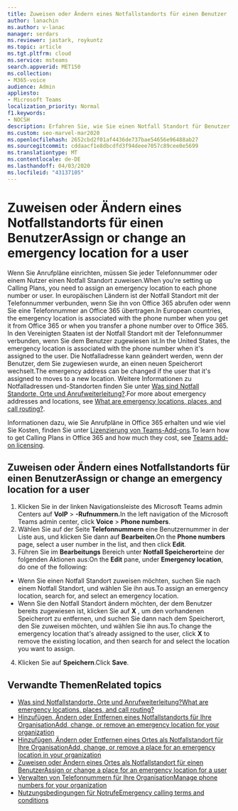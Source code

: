 ```yaml
---
title: Zuweisen oder Ändern eines Notfallstandorts für einen Benutzer
author: lanachin
ms.author: v-lanac
manager: serdars
ms.reviewer: jastark, roykuntz
ms.topic: article
ms.tgt.pltfrm: cloud
ms.service: msteams
search.appverid: MET150
ms.collection:
- M365-voice
audience: Admin
appliesto:
- Microsoft Teams
localization_priority: Normal
f1.keywords:
- NOCSH
description: Erfahren Sie, wie Sie einen Notfall Standort für Benutzer in Ihrer Organisation zuweisen oder ändern können.
ms.custom: seo-marvel-mar2020
ms.openlocfilehash: 2652cbd2f01af4436de737bae54656e96488ab27
ms.sourcegitcommit: cddaacf1e8dbcdfd3f94deee7057c89cee0e5699
ms.translationtype: MT
ms.contentlocale: de-DE
ms.lasthandoff: 04/03/2020
ms.locfileid: "43137105"
---
```

# <a name="assign-or-change-an-emergency-location-for-a-user"></a><span data-ttu-id="38c63-103">Zuweisen oder Ändern eines Notfallstandorts für einen Benutzer</span><span class="sxs-lookup"><span data-stu-id="38c63-103">Assign or change an emergency location for a user</span></span>

<span data-ttu-id="38c63-104">Wenn Sie Anrufpläne einrichten, müssen Sie jeder Telefonnummer oder einem Nutzer einen Notfall Standort zuweisen.</span><span class="sxs-lookup"><span data-stu-id="38c63-104">When you're setting up Calling Plans, you need to assign an emergency location to each phone number or user.</span></span> <span data-ttu-id="38c63-105">In europäischen Ländern ist der Notfall Standort mit der Telefonnummer verbunden, wenn Sie ihn von Office 365 abrufen oder wenn Sie eine Telefonnummer an Office 365 übertragen.</span><span class="sxs-lookup"><span data-stu-id="38c63-105">In European countries, the emergency location is associated with the phone number when you get it from Office 365 or when you transfer a phone number over to Office 365.</span></span> <span data-ttu-id="38c63-106">In den Vereinigten Staaten ist der Notfall Standort mit der Telefonnummer verbunden, wenn Sie dem Benutzer zugewiesen ist.</span><span class="sxs-lookup"><span data-stu-id="38c63-106">In the United States, the emergency location is associated with the phone number when it's assigned to the user.</span></span> <span data-ttu-id="38c63-107">Die Notfalladresse kann geändert werden, wenn der Benutzer, dem Sie zugewiesen wurde, an einen neuen Speicherort wechselt.</span><span class="sxs-lookup"><span data-stu-id="38c63-107">The emergency address can be changed if the user that it's assigned to moves to a new location.</span></span> <span data-ttu-id="38c63-108">Weitere Informationen zu Notfalladressen und-Standorten finden Sie unter [Was sind Notfall Standorte, Orte und Anrufweiterleitung?](/microsoftteams/what-are-emergency-locations-addresses-and-call-routing).</span><span class="sxs-lookup"><span data-stu-id="38c63-108">For more about emergency addresses and locations, see [What are emergency locations, places, and call routing?](/microsoftteams/what-are-emergency-locations-addresses-and-call-routing).</span></span>
  
<span data-ttu-id="38c63-109">Informationen dazu, wie Sie Anrufpläne in Office 365 erhalten und wie viel Sie Kosten, finden Sie unter [Lizenzierung von Teams-Add-ons](teams-add-on-licensing/microsoft-teams-add-on-licensing.md).</span><span class="sxs-lookup"><span data-stu-id="38c63-109">To learn how to get Calling Plans in Office 365 and how much they cost, see [Teams add-on licensing](teams-add-on-licensing/microsoft-teams-add-on-licensing.md).</span></span>
  
## <a name="assign-or-change-an-emergency-location-for-a-user"></a><span data-ttu-id="38c63-110">Zuweisen oder Ändern eines Notfallstandorts für einen Benutzer</span><span class="sxs-lookup"><span data-stu-id="38c63-110">Assign or change an emergency location for a user</span></span>

1. <span data-ttu-id="38c63-111">Klicken Sie in der linken Navigationsleiste des Microsoft Teams admin Centers auf **VoIP** > **-Rufnummern.**</span><span class="sxs-lookup"><span data-stu-id="38c63-111">In the left navigation of the Microsoft Teams admin center, click **Voice** > **Phone numbers**.</span></span>
2. <span data-ttu-id="38c63-112">Wählen Sie auf der Seite **Telefonnummern** eine Benutzernummer in der Liste aus, und klicken Sie dann auf **Bearbeiten**.</span><span class="sxs-lookup"><span data-stu-id="38c63-112">On the **Phone numbers** page, select a user number in the list, and then click **Edit**.</span></span>
3. <span data-ttu-id="38c63-113">Führen Sie im **Bearbeitungs** Bereich unter **Notfall Speicherort**eine der folgenden Aktionen aus:</span><span class="sxs-lookup"><span data-stu-id="38c63-113">On the **Edit** pane, under **Emergency location**, do one of the following:</span></span>

- <span data-ttu-id="38c63-114">Wenn Sie einen Notfall Standort zuweisen möchten, suchen Sie nach einem Notfall Standort, und wählen Sie ihn aus.</span><span class="sxs-lookup"><span data-stu-id="38c63-114">To assign an emergency location, search for, and select an emergency location.</span></span>
- <span data-ttu-id="38c63-115">Wenn Sie den Notfall Standort ändern möchten, der dem Benutzer bereits zugewiesen ist, klicken Sie auf **X** , um den vorhandenen Speicherort zu entfernen, und suchen Sie dann nach dem Speicherort, den Sie zuweisen möchten, und wählen Sie ihn aus.</span><span class="sxs-lookup"><span data-stu-id="38c63-115">To change the emergency location that's already assigned to the user, click **X** to remove the existing location, and then search for and select the location you want to assign.</span></span>

4. <span data-ttu-id="38c63-116">Klicken Sie auf **Speichern**.</span><span class="sxs-lookup"><span data-stu-id="38c63-116">Click **Save**.</span></span>
    
## <a name="related-topics"></a><span data-ttu-id="38c63-117">Verwandte Themen</span><span class="sxs-lookup"><span data-stu-id="38c63-117">Related topics</span></span>

- [<span data-ttu-id="38c63-118">Was sind Notfallstandorte, Orte und Anrufweiterleitung?</span><span class="sxs-lookup"><span data-stu-id="38c63-118">What are emergency locations, places, and call routing?</span></span>](what-are-emergency-locations-addresses-and-call-routing.md)
- [<span data-ttu-id="38c63-119">Hinzufügen, Ändern oder Entfernen eines Notfallstandorts für Ihre Organisation</span><span class="sxs-lookup"><span data-stu-id="38c63-119">Add, change, or remove an emergency location for your organization</span></span>](add-change-remove-emergency-location-organization.md)
- [<span data-ttu-id="38c63-120">Hinzufügen, Ändern oder Entfernen eines Ortes als Notfallstandort für Ihre Organisation</span><span class="sxs-lookup"><span data-stu-id="38c63-120">Add, change, or remove a place for an emergency location in your organization</span></span>](add-change-remove-emergency-place-organization.md)
- [<span data-ttu-id="38c63-121">Zuweisen oder Ändern eines Ortes als Notfallstandort für einen Benutzer</span><span class="sxs-lookup"><span data-stu-id="38c63-121">Assign or change a place for an emergency location for a user</span></span>](assign-change-emergency-place-user.md)
- [<span data-ttu-id="38c63-122">Verwalten von Telefonnummern für Ihre Organisation</span><span class="sxs-lookup"><span data-stu-id="38c63-122">Manage phone numbers for your organization</span></span>](/microsoftteams/manage-phone-numbers-for-your-organization)
- [<span data-ttu-id="38c63-123">Nutzungsbedingungen für Notrufe</span><span class="sxs-lookup"><span data-stu-id="38c63-123">Emergency calling terms and conditions</span></span>](/microsoftteams/emergency-calling-terms-and-conditions)